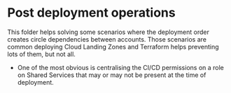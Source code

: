 # Post deployment operations

This folder helps solving some scenarios where the deployment order creates circle dependencies between accounts. Those scenarios are common deploying Cloud Landing Zones and Terraform helps preventing lots of them, but not all.

- One of the most obvious is centralising the CI/CD permissions on a role on Shared Services that may or may not be present at the time of deployment.
